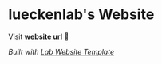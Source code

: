 
# lueckenlab's Website

Visit **[website url](#)** 🚀

_Built with [Lab Website Template](https://greene-lab.gitbook.io/lab-website-template-docs)_

